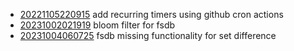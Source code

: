 - [20221105220915](/zet/20221105220915/README.md) add recurring timers using github cron actions
- [20231002021919](/zet/20231002021919/README.md) bloom filter for fsdb
- [20231004060725](/zet/20231004060725/README.md) fsdb missing functionality for set difference
